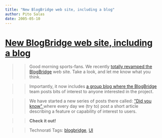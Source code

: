 ```yaml
---
title: "New BlogBridge web site, including a blog"
author: Pito Salas
date: 2005-05-10
---
```

# [New BlogBridge web site, including a blog](None)



>>

>> Good morning sports-fans. We recently [totally revamped the
BlogBridge](<http://www.blogbridge.com/>) web site. Take a look, and let me
know what you think.

>>

>> Importantly, it now includes [a group blog where the
BlogBridge](<http://www.blogbridge.com/weblog/index.html>) team posts bits of
interest to anyone interested in the project.

>>

>> We have started a new series of posts there called: ["Did you know"
](<http://www.blogbridge.com/weblog/archives/000658.html>)where every day we
(try to) post a short article describing a feature or capability of interest
to users.

>>

>> **Check it out!**

>>

>> Technorati Tags: [blogbridge](<http://technorati.com/tag/blogbridge>),
[UI](<http://technorati.com/tag/UI>)



